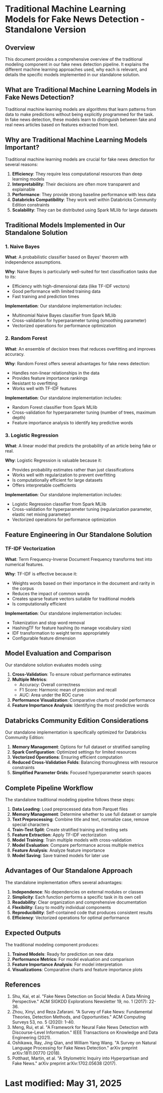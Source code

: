 # Traditional Machine Learning Models for Fake News Detection - Standalone Version

## Overview

This document provides a comprehensive overview of the traditional modeling component in our fake news detection pipeline. It explains the different machine learning approaches used, why each is relevant, and details the specific models implemented in our standalone solution.

## What are Traditional Machine Learning Models in Fake News Detection?

Traditional machine learning models are algorithms that learn patterns from data to make predictions without being explicitly programmed for the task. In fake news detection, these models learn to distinguish between fake and real news articles based on features extracted from text.

## Why are Traditional Machine Learning Models Important?

Traditional machine learning models are crucial for fake news detection for several reasons:

1. **Efficiency**: They require less computational resources than deep learning models
2. **Interpretability**: Their decisions are often more transparent and explainable
3. **Performance**: They provide strong baseline performance with less data
4. **Databricks Compatibility**: They work well within Databricks Community Edition constraints
5. **Scalability**: They can be distributed using Spark MLlib for large datasets

## Traditional Models Implemented in Our Standalone Solution

### 1. Naive Bayes

**What**: A probabilistic classifier based on Bayes' theorem with independence assumptions.

**Why**: Naive Bayes is particularly well-suited for text classification tasks due to its:
- Efficiency with high-dimensional data (like TF-IDF vectors)
- Good performance with limited training data
- Fast training and prediction times

**Implementation**: Our standalone implementation includes:
- Multinomial Naive Bayes classifier from Spark MLlib
- Cross-validation for hyperparameter tuning (smoothing parameter)
- Vectorized operations for performance optimization

### 2. Random Forest

**What**: An ensemble of decision trees that reduces overfitting and improves accuracy.

**Why**: Random Forest offers several advantages for fake news detection:
- Handles non-linear relationships in the data
- Provides feature importance rankings
- Resistant to overfitting
- Works well with TF-IDF features

**Implementation**: Our standalone implementation includes:
- Random Forest classifier from Spark MLlib
- Cross-validation for hyperparameter tuning (number of trees, maximum depth)
- Feature importance analysis to identify key predictive words

### 3. Logistic Regression

**What**: A linear model that predicts the probability of an article being fake or real.

**Why**: Logistic Regression is valuable because it:
- Provides probability estimates rather than just classifications
- Works well with regularization to prevent overfitting
- Is computationally efficient for large datasets
- Offers interpretable coefficients

**Implementation**: Our standalone implementation includes:
- Logistic Regression classifier from Spark MLlib
- Cross-validation for hyperparameter tuning (regularization parameter, elastic net mixing parameter)
- Vectorized operations for performance optimization

## Feature Engineering in Our Standalone Solution

### TF-IDF Vectorization

**What**: Term Frequency-Inverse Document Frequency transforms text into numerical features.

**Why**: TF-IDF is effective because it:
- Weights words based on their importance in the document and rarity in the corpus
- Reduces the impact of common words
- Creates sparse feature vectors suitable for traditional models
- Is computationally efficient

**Implementation**: Our standalone implementation includes:
- Tokenization and stop word removal
- HashingTF for feature hashing (to manage vocabulary size)
- IDF transformation to weight terms appropriately
- Configurable feature dimension

## Model Evaluation and Comparison

Our standalone solution evaluates models using:

1. **Cross-Validation**: To ensure robust performance estimates
2. **Multiple Metrics**:
   - Accuracy: Overall correctness
   - F1 Score: Harmonic mean of precision and recall
   - AUC: Area under the ROC curve
3. **Performance Visualization**: Comparative charts of model performance
4. **Feature Importance Analysis**: Identifying the most predictive words

## Databricks Community Edition Considerations

Our standalone implementation is specifically optimized for Databricks Community Edition:

1. **Memory Management**: Options for full dataset or stratified sampling
2. **Spark Configuration**: Optimized settings for limited resources
3. **Vectorized Operations**: Ensuring efficient computation
4. **Reduced Cross-Validation Folds**: Balancing thoroughness with resource constraints
5. **Simplified Parameter Grids**: Focused hyperparameter search spaces

## Complete Pipeline Workflow

The standalone traditional modeling pipeline follows these steps:

1. **Data Loading**: Load preprocessed data from Parquet files
2. **Memory Management**: Determine whether to use full dataset or sample
3. **Text Preprocessing**: Combine title and text, normalize case, remove special characters
4. **Train-Test Split**: Create stratified training and testing sets
5. **Feature Extraction**: Apply TF-IDF vectorization
6. **Model Training**: Train multiple models with cross-validation
7. **Model Evaluation**: Compare performance across multiple metrics
8. **Feature Analysis**: Analyze feature importance
9. **Model Saving**: Save trained models for later use

## Advantages of Our Standalone Approach

The standalone implementation offers several advantages:

1. **Independence**: No dependencies on external modules or classes
2. **Simplicity**: Each function performs a specific task in its own cell
3. **Readability**: Clear organization and comprehensive documentation
4. **Flexibility**: Easy to modify individual components
5. **Reproducibility**: Self-contained code that produces consistent results
6. **Efficiency**: Vectorized operations for optimal performance

## Expected Outputs

The traditional modeling component produces:

1. **Trained Models**: Ready for prediction on new data
2. **Performance Metrics**: For model evaluation and comparison
3. **Feature Importance Analysis**: For model interpretation
4. **Visualizations**: Comparative charts and feature importance plots

## References

1. Shu, Kai, et al. "Fake News Detection on Social Media: A Data Mining Perspective." ACM SIGKDD Explorations Newsletter 19, no. 1 (2017): 22-36.
2. Zhou, Xinyi, and Reza Zafarani. "A Survey of Fake News: Fundamental Theories, Detection Methods, and Opportunities." ACM Computing Surveys 53, no. 5 (2020): 1-40.
3. Meng, Rui, et al. "A Framework for Neural Fake News Detection with Discourse-Level Information." IEEE Transactions on Knowledge and Data Engineering (2021).
4. Oshikawa, Ray, Jing Qian, and William Yang Wang. "A Survey on Natural Language Processing for Fake News Detection." arXiv preprint arXiv:1811.00770 (2018).
5. Potthast, Martin, et al. "A Stylometric Inquiry into Hyperpartisan and Fake News." arXiv preprint arXiv:1702.05638 (2017).

# Last modified: May 31, 2025

